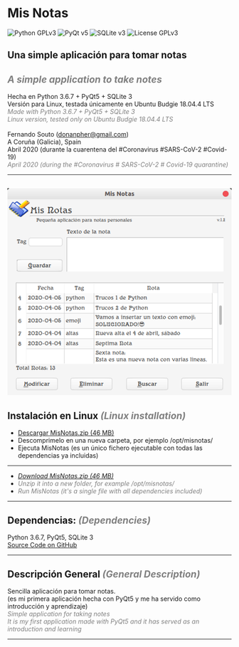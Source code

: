 <h1>Mis Notas</h1>

![Python GPLv3](https://img.shields.io/badge/Python-v3.6.7-success) ![PyQt v5](https://img.shields.io/badge/PyQt-5-brightgreen) ![SQLite v3](https://img.shields.io/badge/SQLite-v.3-blueviolet) ![License GPLv3](https://img.shields.io/badge/License-GPLv3-red) 

## Una simple aplicación para tomar notas  
## <span style="color:grey"><i>A simple application to take notes</i></span>
Hecha en Python 3.6.7 + PyQt5 + SQLite 3  
Versión para Linux, testada únicamente en Ubuntu Budgie 18.04.4 LTS  
<span style="color:grey">
<i>Made with Python 3.6.7 + PyQt5 + SQLite 3</i>  
<i>Linux version, tested only on Ubuntu Budgie 18.04.4 LTS</i>  
</span>  
Fernando Souto (donanpher@gmail.com)  
A Coruña (Galicia), Spain  
Abril 2020 (durante la cuarentena del #Coronavirus #SARS-CoV-2 #Covid-19)  
<span style="color:grey"><i>April 2020 (during the #Coronavirus # SARS-CoV-2 # Covid-19 quarantine)</i></span>  

---
![Screenshot](./images/Screenshot_MisNotas.png)
---
## Instalación en Linux <span style="color:grey"><i>(Linux installation)</i></span>
* <a href="https://drive.google.com/file/d/1H2IikxwL3jNzsS5WEtZRDFNCVOj_PB2Y/view?usp=sharing">Descargar MisNotas.zip (46 MB)</a>
* Descomprimelo en una nueva carpeta, por ejemplo /opt/misnotas/
* Ejecuta MisNotas (es un único fichero ejecutable con todas las dependencias ya incluidas)
---
* <span style="color:grey"><i><a href="https://drive.google.com/file/d/1H2IikxwL3jNzsS5WEtZRDFNCVOj_PB2Y/view?usp=sharing">Download MisNotas.zip (46 MB)</a></i> </span>  
* <span style="color:grey"><i>Unzip it into a new folder, for example /opt/misnotas/</i> </span>  
* <span style="color:grey"><i>Run MisNotas (it's a single file with all dependencies included)</i> </span>  
---
## Dependencias:  <span style="color:grey"><i>(Dependencies)</i></span>
Python 3.6.7, PyQt5, SQLite 3  
<a href="https://github.com/donanpher/MisNotas">Source Code on GitHub</a>  

---
## Descripción General <span style="color:grey"><i>(General Description)</i></span>
Sencilla aplicación para tomar notas.  
(es mi primera aplicación hecha con PyQt5 y me ha servido como introducción y aprendizaje)  
<span style="color:grey"><i>Simple application for taking notes</i></span>  
<span style="color:grey"><i>It is my first application made with PyQt5 and it has served as an introduction and learning</i></span>  

--- 
